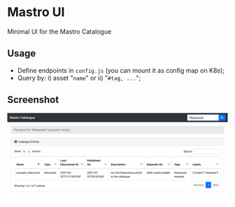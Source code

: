 # Mastro UI
Minimal UI for the Mastro Catalogue

## Usage

- Define endpoints in `config.js` (you can mount it as config map on K8s);
- Query by: i) asset "`name`" or ii) "`#tag, ...`";

## Screenshot
![Screenshot](screenshot.png)
